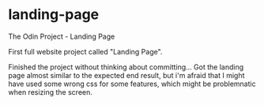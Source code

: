# landing-page
The Odin Project - Landing Page

First full website project called "Landing Page".

Finished the project without thinking about committing... 
Got the landing page almost similar to the expected end result, but i'm afraid that I might have used some wrong css for some features, which might be problemnatic when resizing the screen.
